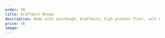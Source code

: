 ```yaml
---
order: 20
title: Kraftkorn Bread
description: Made with sourdough, kraftkorn, high protein flour, salt &... That's about it.
price: 36
image:
---
```

